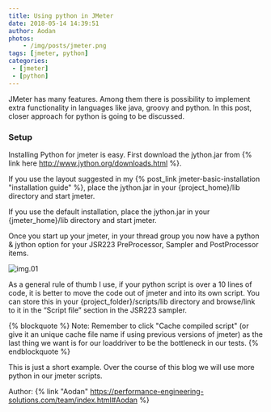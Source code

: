 ```yaml
---
title: Using python in JMeter
date: 2018-05-14 14:39:51
author: Aodan
photos: 
	- /img/posts/jmeter.png
tags: [jmeter, python]
categories:
 - [jmeter]
 - [python]
---
```


JMeter has many features. Among them there is possibility to implement extra functionality in languages like java, groovy and python. In this post, closer approach for python is going to be discussed.

<!--more-->

### Setup

Installing Python for jmeter is easy. First download the jython.jar from {% link here http://www.jython.org/downloads.html %}.

If you use the layout suggested in my {% post_link jmeter-basic-installation "installation guide" %}, place the jython.jar in your {project_home}/lib directory and start jmeter.

If you use the default installation, place the jython.jar in your {jmeter_home}/lib directory and start jmeter.

Once you start up your jmeter, in your thread group you now have a python & jython option for your JSR223 PreProcessor, Sampler and PostProcessor items.

![img.01](python_jmeter-1024x558.png)


As a general rule of thumb I use, if your python script is over a 10 lines of code, it is better to move the code out of jmeter and into its own script. You can store this in your {project_folder}/scripts/lib directory and browse/link to it in the “Script file” section in the JSR223 sampler.

{% blockquote %}
Note: Remember to click "Cache compiled script" (or give it an unique cache file name if using previous versions of jmeter) as the last thing we want is for our loaddriver to be the bottleneck in our tests.
{% endblockquote %}

This is just a short example. Over the course of this blog we will use more python in our jmeter scripts.

Author: {% link "Aodan" https://performance-engineering-solutions.com/team/index.html#Aodan %}
